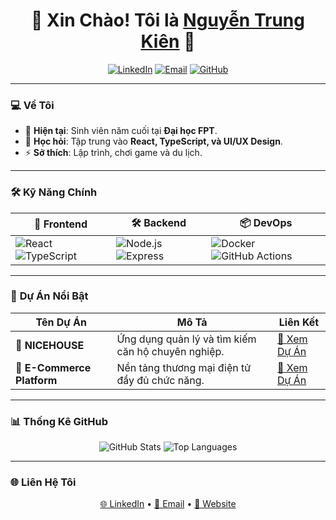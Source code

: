 <h1 align="center">🚀 Xin Chào! Tôi là <a href="https://yourwebsite.com" target="_blank">Nguyễn Trung Kiên</a> 👋</h1>

<p align="center">
  <a href="https://linkedin.com/in/pengnk"><img src="https://img.shields.io/badge/LinkedIn-0077B5?style=for-the-badge&logo=linkedin&logoColor=white" alt="LinkedIn"></a>
  <a href="kien.nguyentrung1699@gmail.com"><img src="https://img.shields.io/badge/Email-D14836?style=for-the-badge&logo=gmail&logoColor=white" alt="Email"></a>
  <a href="https://github.com/Kiennt1699"><img src="https://img.shields.io/badge/GitHub-100000?style=for-the-badge&logo=github&logoColor=white" alt="GitHub"></a>
</p>

---

### 💻 **Về Tôi**

- 🔭 **Hiện tại**: Sinh viên năm cuối tại **Đại học FPT**.
- 🌱 **Học hỏi**: Tập trung vào **React, TypeScript, và UI/UX Design**.
- ⚡ **Sở thích**: Lập trình, chơi game và du lịch.

---

### 🛠️ **Kỹ Năng Chính**

| 🚀 **Frontend** | 🛠️ **Backend** | 📦 **DevOps** |
| -------------- | --------------- | ------------- |
| ![React](https://img.shields.io/badge/React-20232A?style=for-the-badge&logo=react&logoColor=61DAFB) ![TypeScript](https://img.shields.io/badge/TypeScript-007ACC?style=for-the-badge&logo=typescript&logoColor=white) | ![Node.js](https://img.shields.io/badge/Node.js-339933?style=for-the-badge&logo=node.js&logoColor=white) ![Express](https://img.shields.io/badge/Express-000000?style=for-the-badge&logo=express&logoColor=white) | ![Docker](https://img.shields.io/badge/Docker-2496ED?style=for-the-badge&logo=docker&logoColor=white) ![GitHub Actions](https://img.shields.io/badge/GitHub_Actions-2088FF?style=for-the-badge&logo=github-actions&logoColor=white) |

---

### 🚀 **Dự Án Nổi Bật**

| **Tên Dự Án** | **Mô Tả** | **Liên Kết** |
| -------------- | ---------- | ------------ |
| 🏡 **NICEHOUSE** | Ứng dụng quản lý và tìm kiếm căn hộ chuyên nghiệp. | [🔗 Xem Dự Án](https://yourwebsite.com/projects/nicehouse) |
| 🛒 **E-Commerce Platform** | Nền tảng thương mại điện tử đầy đủ chức năng. | [🔗 Xem Dự Án](https://github.com/yourusername/ecommerce-platform) |

---

### 📊 **Thống Kê GitHub**

<p align="center">
  <img src="https://github-readme-stats.vercel.app/api?username=Kiennt1699&show_icons=true&theme=tokyonight" alt="GitHub Stats">
  <img src="https://github-readme-stats.vercel.app/api/top-langs/?username=Kiennt1699&layout=compact&theme=tokyonight" alt="Top Languages">
</p>

---

### 🌐 **Liên Hệ Tôi**

<p align="center">
  <a href="https://linkedin.com/in/yourprofile" target="_blank">🌐 LinkedIn</a> •
  <a href="mailto:youremail@example.com">📧 Email</a> •
  <a href="https://yourwebsite.com">🔗 Website</a>
</p>
